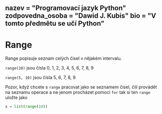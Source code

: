 nazev = "Programovací jazyk Python"
zodpovedna_osoba = "Dawid J. Kubis"
bio = "V tomto předmětu se učí Python"
---
# Range

Range popisuje seznam celých čísel v nějakém intervalu.

`range(10)` jsou čísla 0, 1, 2, 3, 4, 5, 6, 7, 8, 9

`range(5, 10)` jsou čísla 5, 6, 7, 8, 9

Pozor, když chcete s `range` pracovat jako se seznamem čísel, 
čili provádět na seznamu operace a ne jenom procházet pomocí `for` tak
si ten `range` uložte jako
```python
x = list(range(10))
```
